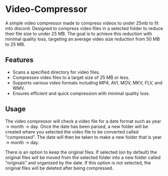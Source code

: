 # Video-Compressor
A simple video compressor made to compress videos to under 25mb to fit into discord. Designed to compress video files in a selected folder to reduce their file size to under 25 MB. The goal is to achieve this reduction with minimal quality loss, targeting an average video size reduction from 50 MB to 25 MB.

## Features

- Scans a specified directory for video files.
- Compresses video files to a target size of 25 MB or less.
- Supports various video formats including MP4, AVI, MOV, MKV, FLV, and WMV.
- Ensures efficient and quick compression with minimal quality loss.

## Usage

The video compressor will check a video file for a date format such as year -> month -> day. Once the date has been parsed, a new folder will be created where you selected the video file to be converted called "compressed". The date will then be taken to make a new folder that is year -> month -> day. 

There is an option to keep the original files. If selected (on by default) the original files will be moved from the selected folder into a new folder called "originals" and organized by the date. If this option is not selected, the original files will be deleted after being compressed.
